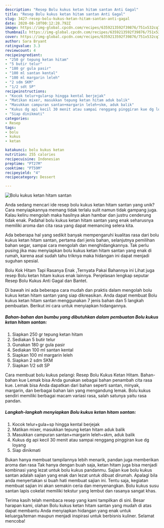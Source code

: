 ```yaml
---
description: "Resep Bolu kukus ketan hitam santan Anti Gagal"
title: "Resep Bolu kukus ketan hitam santan Anti Gagal"
slug: 3427-resep-bolu-kukus-ketan-hitam-santan-anti-gagal
date: 2020-08-10T00:12:28.792Z
image: https://img-global.cpcdn.com/recipes/6359213592f39876/751x532cq70/bolu-kukus-ketan-hitam-santan-foto-resep-utama.jpg
thumbnail: https://img-global.cpcdn.com/recipes/6359213592f39876/751x532cq70/bolu-kukus-ketan-hitam-santan-foto-resep-utama.jpg
cover: https://img-global.cpcdn.com/recipes/6359213592f39876/751x532cq70/bolu-kukus-ketan-hitam-santan-foto-resep-utama.jpg
author: Sara Bryant
ratingvalue: 3.3
reviewcount: 4
recipeingredient:
- "250 gr tepung ketan hitam"
- "5 butir telur"
- "180 gr gula pasir"
- "100 ml santan kental"
- "100 ml margarin leleh"
- "2 sdm SKM"
- "1/2 sdt SP"
recipeinstructions:
- "Kocok telur+gula+sp hingga kental berjejak"
- "Matikan mixer, masukkan tepung ketan hitam aduk balik"
- "Masukkan campuran santan+margarin leleh+skm, aduk balik"
- "Kukus dg api kecil 30 menit atau sampai renggang pinggiran kue dg loyang"
- "Siap dinikmati"
categories:
- Resep
tags:
- bolu
- kukus
- ketan

katakunci: bolu kukus ketan 
nutrition: 255 calories
recipecuisine: Indonesian
preptime: "PT27M"
cooktime: "PT59M"
recipeyield: "4"
recipecategory: Dessert

---
```



![Bolu kukus ketan hitam santan](https://img-global.cpcdn.com/recipes/6359213592f39876/751x532cq70/bolu-kukus-ketan-hitam-santan-foto-resep-utama.jpg)

Anda sedang mencari ide resep bolu kukus ketan hitam santan yang unik? Cara menyiapkannya memang tidak terlalu sulit namun tidak gampang juga. Kalau keliru mengolah maka hasilnya akan hambar dan justru cenderung tidak enak. Padahal bolu kukus ketan hitam santan yang enak seharusnya memiliki aroma dan cita rasa yang dapat memancing selera kita.

Ada beberapa hal yang sedikit banyak mempengaruhi kualitas rasa dari bolu kukus ketan hitam santan, pertama dari jenis bahan, selanjutnya pemilihan bahan segar, sampai cara mengolah dan menghidangkannya. Tak perlu pusing jika mau menyiapkan bolu kukus ketan hitam santan yang enak di rumah, karena asal sudah tahu triknya maka hidangan ini dapat menjadi suguhan spesial.

Bolu Kok Hitam Tapi Rasanya Enak ,Ternyata Pakai Bahannya ini Lihat juga resep Bolu ketan hitam kukus enak lainnya. Penjelasan lengkap seputar Resep Bolu Kukus Anti Gagal dan Bantet.


Di bawah ini ada beberapa cara mudah dan praktis dalam mengolah bolu kukus ketan hitam santan yang siap dikreasikan. Anda dapat membuat Bolu kukus ketan hitam santan menggunakan 7 jenis bahan dan 5 langkah pembuatan. Berikut ini cara untuk menyiapkan hidangannya.

<!--inarticleads1-->

##### Bahan-bahan dan bumbu yang dibutuhkan dalam pembuatan Bolu kukus ketan hitam santan:

1. Siapkan 250 gr tepung ketan hitam
1. Sediakan 5 butir telur
1. Gunakan 180 gr gula pasir
1. Sediakan 100 ml santan kental
1. Siapkan 100 ml margarin leleh
1. Siapkan 2 sdm SKM
1. Siapkan 1/2 sdt SP


Cara membuat bolu kukus pelangi: Resep Bolu Kukus Ketan Hitam. Bahan-bahan kue Lemak bisa Anda gunakan sebagai bahan penambah cita rasa kue. Lemak bisa Anda dapatkan dari bahan seperti santan, minyak, margarin, dan berbagai bahan lain yang mengandung lemak. Bolu kukus sendiri memiliki berbagai macam variasi rasa, salah satunya yaitu rasa pandan. 

<!--inarticleads2-->

##### Langkah-langkah menyiapkan Bolu kukus ketan hitam santan:

1. Kocok telur+gula+sp hingga kental berjejak
1. Matikan mixer, masukkan tepung ketan hitam aduk balik
1. Masukkan campuran santan+margarin leleh+skm, aduk balik
1. Kukus dg api kecil 30 menit atau sampai renggang pinggiran kue dg loyang
1. Siap dinikmati


Bukan hanya membuat tampilannya lebih menarik, pandan juga memberikan aroma dan rasa Tak hanya dengan buah saja, ketan hitam juga bisa menjadi kombinasi yang lezat untuk bolu kukus pandanmu. Sajian kue bolu kukus santan adalah sajian yang enak dan lezat untuk dibuat dirumah. Apalagi bila anda menyertakan si buah hati membuat sajian ini. Tentu saja, kegiatan membuat sajian ini akan semakin ceria dan menyenangkan. Bolu kukus susu santan lapis cokelat memiliki tekstur yang lembut dan rasanya sangat khas. 

Terima kasih telah membaca resep yang kami tampilkan di sini. Besar harapan kami, olahan Bolu kukus ketan hitam santan yang mudah di atas dapat membantu Anda menyiapkan hidangan yang enak untuk keluarga/teman maupun menjadi inspirasi untuk berbisnis kuliner. Selamat mencoba!
